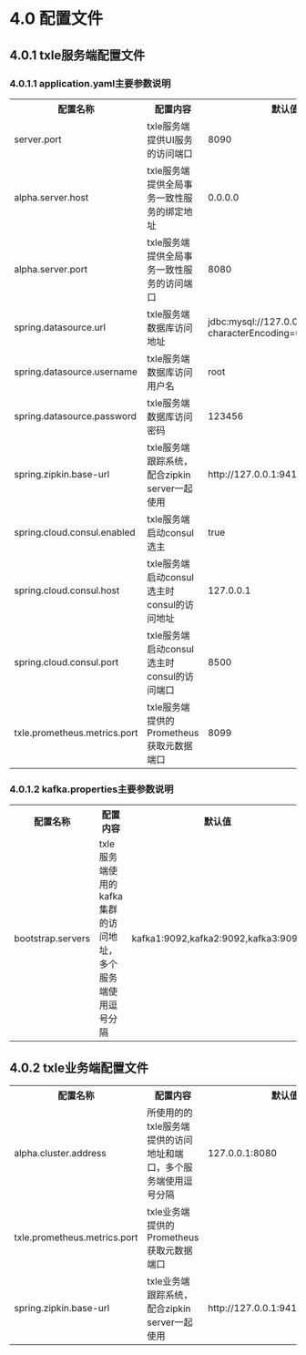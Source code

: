 # 4.0 配置文件
## 4.0.1 txle服务端配置文件
### 4.0.1.1 application.yaml主要参数说明
<table>
<tr>
<th>配置名称</th>
<th>配置内容</th>
<th>默认值</th>
</tr>
<tr>
<td>server.port</td>
<td>txle服务端提供UI服务的访问端口</td>
<td>8090</td>
</tr>
<tr>
<td>alpha.server.host</td>
<td>txle服务端提供全局事务一致性服务的绑定地址</td>
<td>0.0.0.0</td>
</tr>
<tr>
<td>alpha.server.port</td>
<td>txle服务端提供全局事务一致性服务的访问端口</td>
<td>8080</td>
</tr>
<tr>
<td>spring.datasource.url</td>
<td>txle服务端数据库访问地址</td>
<td>jdbc:mysql://127.0.0.1:3306/txle?characterEncoding=utf-8</td>
</tr>
<tr>
<td>spring.datasource.username</td>
<td>txle服务端数据库访问用户名</td>
<td>root</td>
</tr>
<tr>
<td>spring.datasource.password</td>
<td>txle服务端数据库访问密码</td>
<td>123456</td>
</tr>
<tr>
<td>spring.zipkin.base-url</td>
<td>txle服务端跟踪系统，配合zipkin server一起使用</td>
<td>http://127.0.0.1:9411/api/v2/spans</td>
</tr>
<tr>
<td>spring.cloud.consul.enabled</td>
<td>txle服务端启动consul选主</td>
<td>true</td>
</tr>
<tr>
<td>spring.cloud.consul.host</td>
<td>txle服务端启动consul选主时consul的访问地址</td>
<td>127.0.0.1</td>
</tr>
<tr>
<td>spring.cloud.consul.port</td>
<td>txle服务端启动consul选主时consul的访问端口</td>
<td>8500</td>
</tr>
<tr>
<td>txle.prometheus.metrics.port</td>
<td>txle服务端提供的Prometheus获取元数据端口</td>
<td>8099</td>
</tr>
</table>

### 4.0.1.2 kafka.properties主要参数说明
<table>
<tr>
<th>配置名称</th>
<th>配置内容</th>
<th>默认值</th>
</tr>
<tr>
<td>bootstrap.servers</td>
<td>txle服务端使用的kafka集群的访问地址，多个服务端使用逗号分隔</td>
<td>kafka1:9092,kafka2:9092,kafka3:9092</td>
</tr>
</table>

## 4.0.2 txle业务端配置文件
<table>
<tr>
<th>配置名称</th>
<th>配置内容</th>
<th>默认值</th>
</tr>
<tr>
<td>alpha.cluster.address</td>
<td>所使用的的txle服务端提供的访问地址和端口，多个服务端使用逗号分隔</td>
<td>127.0.0.1:8080</td>
</tr>
<tr>
<td>txle.prometheus.metrics.port</td>
<td>txle业务端提供的Prometheus获取元数据端口</td>
<td></td>
</tr>
<tr>
<td>spring.zipkin.base-url</td>
<td>txle业务端跟踪系统，配合zipkin server一起使用</td>
<td>http://127.0.0.1:9411/api/v2/spans</td>
</tr>
</table>